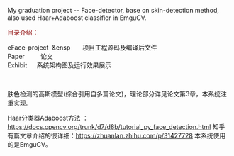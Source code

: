 My graduation project -- Face-detector, base on skin-detection method, also used Haar+Adaboost classifier in EmguCV.

<font color=#8B0000>目录介绍：</font>

eFace-project  &ensp       项目工程源码及编译后文件  <br>
Paper          &emsp;&emsp;       论文  <br>
Exhibit        &emsp;       系统架构图及运行效果展示  <br>
  
  
	
肤色检测的高斯模型(综合引用自多篇论文)，理论部分详见论文第3章，本系统注重实现。

Haar分类器Adaboost方法 ：https://docs.opencv.org/trunk/d7/d8b/tutorial_py_face_detection.html
知乎有篇文章介绍的很详细：https://zhuanlan.zhihu.com/p/31427728
本系统使用的是EmguCV。
  
